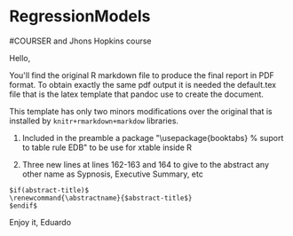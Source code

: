RegressionModels
================

#COURSER and Jhons Hopkins course

Hello,

You'll find the original R markdown file to produce the final report in PDF format.
To obtain exactly the same pdf output it is needed the default.tex file that is the latex template 
that pandoc use to create the document.  

This template has only two minors modifications over the original that is installed by 
`knitr+rmarkdown+markdow` libraries.
 
 1. Included in the preamble a package "\usepackage{booktabs}	% suport to table rule EDB" to be use for xtable inside R
 
 2. Three new lines at lines 162-163 and 164 to give to the abstract any other name as Sypnosis, Executive Summary, etc

```
$if(abstract-title)$
\renewcommand{\abstractname}{$abstract-title$}
$endif$
```

Enjoy it,
Eduardo
